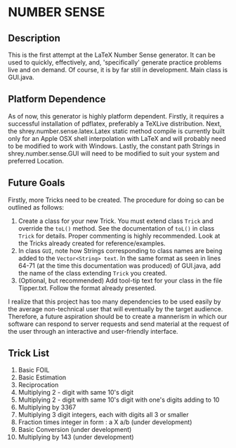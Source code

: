 NUMBER SENSE
============


Description
------------


This is the first attempt at the LaTeX Number Sense generator. It can be used to
quickly, effectively, and, 'specifically' generate practice problems live and on
demand. Of course, it is by far still in development. Main class is GUI.java.


Platform Dependence
---------------------

As of now, this generator is highly platform dependent. Firstly, it requires a 
successful installation of pdflatex, preferably a TeXLive distribution. Next,
the shrey.number.sense.latex.Latex static method compile is currently built
only for an Apple OSX shell interpolation with LaTeX and will probably need
to be modified to work with Windows. Lastly, the constant path Strings in 
shrey.number.sense.GUI will need to be modified to suit your system and
preferred Location.

Future Goals
---------------

Firstly, more Tricks need to be created. The procedure for doing so can be
outlined as follows: 

1.  Create a class for your new Trick. You must extend class <code>Trick</code> and override the 
    <code>toL()</code> method. See the documentation of <code>toL()</code> in class <code>Trick</code> for details.
    Proper commenting is highly recommended. Look at the Tricks already
    created for reference/examples.
2.  In class <code>GUI</code>, note how Strings corresponding to class names are being 
    added to the <code>Vector\<String> text</code>. In the same format as seen in lines
    64-71 (at the time this documentation was produced) of GUI.java, add
    the name of the class extending <code>Trick</code> you created.
3.  (Optional, but recommended) Add tool-tip text for your class in the file
    Tipper.txt. Follow the format already presented.
    
I realize that this project has too many dependencies to be used easily by
the average non-technical user that will eventually by the target audience.
Therefore, a future aspiration should be to create a mannerism in which
our software can respond to server requests and send material at the request 
of the user through an interactive and user-friendly interface.

Trick List
-----------

1. Basic FOIL
2. Basic Estimation
3. Reciprocation
4. Multiplying 2 - digit with same 10's digit
5. Multiplying 2 - digit with same 10's digit with one's digits adding to 10
6. Multiplying by 3367
7. Multiplying 3 digit integers, each with digits all 3 or smaller
8. Fraction times integer in form : a X a/b (under development)
9. Basic Conversion (under development)
10. Multiplying by 143 (under development)
